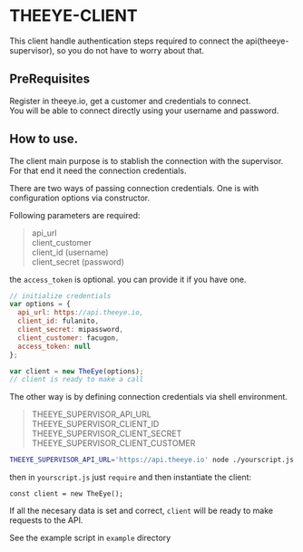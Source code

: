 # THEEYE-CLIENT

This client handle authentication steps required to connect the api(theeye-supervisor), so you do not have to worry about that.

## PreRequisites

Register in theeye.io, get a customer and credentials to connect.    
You will be able to connect directly using your username and password.        

## How to use.

The client main purpose is to stablish the connection with the supervisor. For that end it need the connection credentials.

There are two ways of passing connection credentials. One is with configuration options via constructor. 

Following parameters are required:

> api_url     
> client_customer       
> client_id (username)       
> client_secret (password)      

the `access_token` is optional. you can provide it if you have one.


```javascript
// initialize credentials
var options = {
  api_url: https://api.theeye.io,
  client_id: fulanito,
  client_secret: mipassword,
  client_customer: facugon,
  access_token: null
};

var client = new TheEye(options);
// client is ready to make a call
```

The other way is by defining connection credentials via shell environment.

> THEEYE_SUPERVISOR_API_URL    
> THEEYE_SUPERVISOR_CLIENT_ID    
> THEEYE_SUPERVISOR_CLIENT_SECRET    
> THEEYE_SUPERVISOR_CLIENT_CUSTOMER    

```sh
THEEYE_SUPERVISOR_API_URL='https://api.theeye.io' node ./yourscript.js
```

then in `yourscript.js` just `require` and then instantiate the client:

`const client = new TheEye();`

If all the necesary data is set and correct, `client` will be ready to make requests to the API.

See the example script in `example` directory
